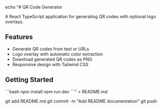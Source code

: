 echo "# QR Code Generator

A React TypeScript application for generating QR codes with optional logo overlays.

## Features
- Generate QR codes from text or URLs
- Logo overlay with automatic color extraction
- Download generated QR codes as PNG
- Responsive design with Tailwind CSS

## Getting Started
\`\`\`bash
npm install
npm run dev
\`\`\`" > README.md

git add README.md
git commit -m "Add README documentation"
git push
